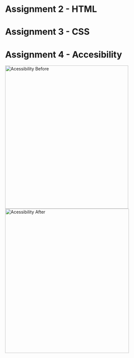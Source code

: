 # Assignment 2 - HTML
# Assignment 3 - CSS
# Assignment 4 - Accesibility
<img width="398" height="462" alt="Acessibility Before" src="https://github.com/user-attachments/assets/11df589f-59b0-4fb2-b32b-b2dab2035f75" />
<img width="400" height="466" alt="Acessibility After" src="https://github.com/user-attachments/assets/c7f4535d-d0f5-47c7-b0d4-4306781613cc" />
